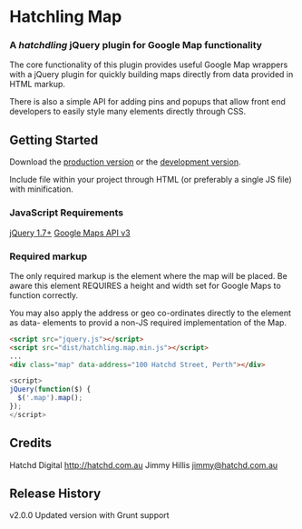 # Hatchling Map
### A *hatchdling* jQuery plugin for Google Map functionality

The core functionality of this plugin provides useful Google Map wrappers with
a jQuery plugin for quickly building maps directly from data provided in HTML
markup.

There is also a simple API for adding pins and popups that allow front end
developers to easily style many elements directly through CSS.

## Getting Started
Download the [production version][min] or the [development version][max].

[min]: https://raw.github.com/hatchddigital/hatchling.map/master/dist/hatchling.map.min.js
[max]: https://raw.github.com/hatchddigital/hatchling.map/master/dist/hatchling.map.js

Include file within your project through HTML (or preferably a single JS file)
with minification.

### JavaScript Requirements
[jQuery 1.7+](jquery.com)
[Google Maps API v3](https://developers.google.com/maps/documentation/javascript/reference)

### Required markup
The only required markup is the element where the map will be placed. Be aware
this element REQUIRES a height and width set for Google Maps to function
correctly.

You may also apply the address or geo co-ordinates directly to the element as
data- elements to provid a non-JS required implementation of the Map.

```html
<script src="jquery.js"></script>
<script src="dist/hatchling.map.min.js"></script>
...
<div class="map" data-address="100 Hatchd Street, Perth"></div>
```

```javascript
<script>
jQuery(function($) {
  $('.map').map();
});
</script>
```

## Credits
Hatchd Digital <http://hatchd.com.au>
Jimmy Hillis <jimmy@hatchd.com.au>

## Release History
v2.0.0 Updated version with Grunt support
